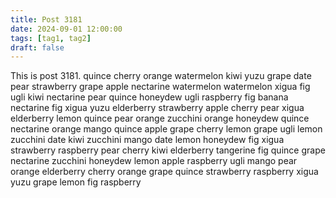 ```yaml
---
title: Post 3181
date: 2024-09-01 12:00:00
tags: [tag1, tag2]
draft: false
---
```

This is post 3181.
quince
cherry
orange
watermelon
kiwi
yuzu
grape
date
pear
strawberry
grape
apple
nectarine
watermelon
watermelon
xigua
fig
ugli
kiwi
nectarine
pear
quince
honeydew
ugli
raspberry
fig
banana
nectarine
fig
xigua
yuzu
elderberry
strawberry
apple
cherry
pear
xigua
elderberry
lemon
quince
pear
orange
zucchini
orange
honeydew
quince
nectarine
orange
mango
quince
apple
grape
cherry
lemon
grape
ugli
lemon
zucchini
date
kiwi
zucchini
mango
date
lemon
honeydew
fig
xigua
strawberry
raspberry
pear
cherry
kiwi
elderberry
tangerine
fig
quince
grape
nectarine
zucchini
honeydew
lemon
apple
raspberry
ugli
mango
pear
orange
elderberry
cherry
orange
grape
quince
strawberry
raspberry
xigua
yuzu
grape
lemon
fig
raspberry
